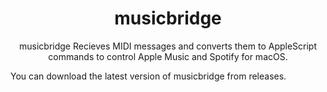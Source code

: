 

<h1 align="center">musicbridge</h1>

<p align="center">musicbridge Recieves MIDI messages and converts them to AppleScript commands to control Apple Music and Spotify for macOS.</p>


You can download the latest version of musicbridge from releases.
